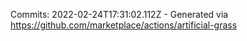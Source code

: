 Commits: 2022-02-24T17:31:02.112Z - Generated via https://github.com/marketplace/actions/artificial-grass
<br>
